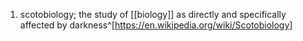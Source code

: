 1. scotobiology; the study of [[biology]] as directly and specifically affected by darkness^[https://en.wikipedia.org/wiki/Scotobiology]